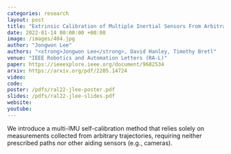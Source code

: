 ```yaml
---
categories: research
layout: post
title: "Extrinsic Calibration of Multiple Inertial Sensors From Arbitrary Trajectories"
date: 2022-01-14 00:00:00 +00:00
image: /images/404.jpg
author: "Jongwon Lee"
authors: "<strong>Jongwon Lee</strong>, David Hanley, Timothy Bretl"
venue: "IEEE Robotics and Automation Letters (RA-L)"
paper: https://ieeexplore.ieee.org/document/9682534
arxiv: https://arxiv.org/pdf/2205.14724
video: 
code: 
poster: /pdfs/ral22-jlee-poster.pdf
slides: /pdfs/ral22-jlee-slides.pdf
website: 
youtube: 
---
```

We introduce a multi-IMU self-calibration method that relies solely on measurements collected from arbitrary trajectories, requiring neither prescribed paths nor other aiding sensors (e.g., cameras).